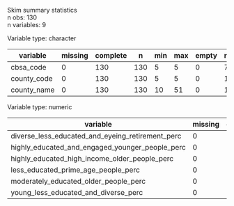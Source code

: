 Skim summary statistics  
 n obs: 130    
 n variables: 9    

Variable type: character

|  variable   | missing | complete |  n  | min | max | empty | n_unique |
|-------------|---------|----------|-----|-----|-----|-------|----------|
|  cbsa_code  |    0    |   130    | 130 |  5  |  5  |   0   |    72    |
| county_code |    0    |   130    | 130 |  5  |  5  |   0   |   124    |
| county_name |    0    |   130    | 130 | 10  | 51  |   0   |   130    |

Variable type: numeric

|                     variable                     | missing | complete |  n  |  mean  |   sd   |  p0   |  p25   |  p50   | p75  |  p100  |
|--------------------------------------------------|---------|----------|-----|--------|--------|-------|--------|--------|------|--------|
| diverse_less_educated_and_eyeing_retirement_perc |    0    |   130    | 130 | 267.35 | 154.77 | 10.73 | 120.75 | 261.63 | 391  | 550.79 |
| highly_educated_and_engaged_younger_people_perc  |    0    |   130    | 130 |  0.17  | 0.083  | 0.01  |  0.11  |  0.16  | 0.22 |  0.38  |
|  highly_educated_high_income_older_people_perc   |    0    |   130    | 130 | 0.032  | 0.036  | 0.01  |  0.01  |  0.01  | 0.04 |  0.16  |
|       less_educated_prime_age_people_perc        |    0    |   130    | 130 | 307.21 | 109.29 | 104.2 | 194.7  | 343.4  | 389  | 493.4  |
|      moderately_educated_older_people_perc       |    0    |   130    | 130 | 0.064  | 0.057  | 0.01  |  0.01  |  0.05  | 0.1  |  0.21  |
|       young_less_educated_and_diverse_perc       |    0    |   130    | 130 |  0.66  |  0.38  | 0.01  |  0.33  |  0.66  | 0.98 |  1.3   |
